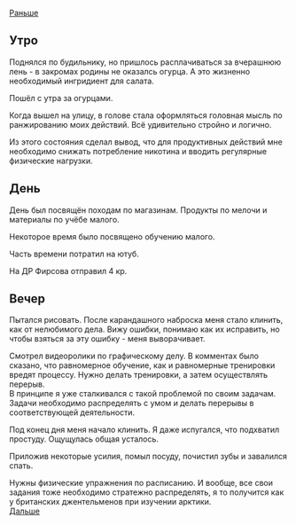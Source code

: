 [Раньше](2021.01.23.md)  
## Утро
Поднялся по будильнику, но пришлось расплачиваться за вчерашнюю лень - в закромах родины не оказалсь огурца. А это жизненно необходимый ингридиент для салата.

Пошёл с утра за огурцами.

Когда вышел на улицу, в голове стала оформляться головная мысль по ранжированию моих действий. Всё удивительно стройно и логично.

Из этого состояния сделал вывод, что для продуктивных действий мне необходимо снижать потребление никотина и вводить регулярные физические нагрузки.
## День
День был посвящён походам по магазинам. Продукты по мелочи и материалы по учёбе малого.

Некоторое время было посвящено обучению малого.

Часть времени потратил на ютуб.

На ДР Фирсова отправил 4 кр.

## Вечер
Пытался рисовать. После карандашного наброска меня стало клинить, как от нелюбимого дела. Вижу ошибки, понимаю как их исправить, но чтобы взяться за эту ошибку - меня выворачивает.

Смотрел видеоролики по графическому делу. В комментах было сказано, что равномерное обучение, как и равномерные тренировки вредят процессу. Нужно делать тренировки, а затем осуществлять перерыв.  
В принципе я уже сталкивался с такой проблемой по своим задачам. Задачи необходимо распределять с умом и делать перерывы в соответствующей деятельности.

Под конец дня меня начало клинить. Я даже испугался, что подхватил простуду. Ощущулась общая усталось. 

Приложив некоторые усилия, помыл посуду, почистил зубы и завалился спать.

Нужны физические упражнения по расписанию. И вообще, все свои задания тоже необходимо стратежно распределять, я то получится как у британских джентельменов при изучении арктики.  
[Дальше](2021.01.25.md)
